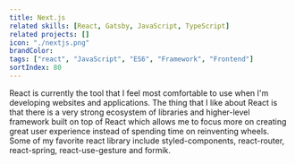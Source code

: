 ```yaml
---
title: Next.js
related skills: [React, Gatsby, JavaScript, TypeScript]
related projects: []
icon: "./nextjs.png"
brandColor:
tags: ["react", "JavaScript", "ES6", "Framework", "Frontend"]
sortIndex: 80
---
```


React is currently the tool that I feel most comfortable to use when I'm developing websites and applications. The thing that I like about React is that there is a very strong ecosystem of libraries and higher-level framework built on top of React which allows me to focus more on creating great user experience instead of spending time on reinventing wheels. Some of my favorite react library include styled-components, react-router, react-spring, react-use-gesture and formik.
